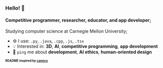 ### Hello! 👋

#### Competitive programmer, researcher, educator, and app developer;

Studying computer science at Carnegie Mellon University;<br>

- ⚙️ I use: `.py`, `.java`, `.cpp`, `.js`, `.tsx`
- 💡 Interested in: **3D**, **AI**, **competitive programming**, **app development**
- 💬 `ping` me about **development**, **AI ethics**, **human-oriented design**

<!---![Visitor Count](https://profile-counter.glitch.me/byung806/count.svg)<br>--->
<sub><sup>**README inspired by [caneco](https://github.com/caneco)**</sup></sub>

<!---
![](https://komarev.com/ghpvc/?username=byung806&style=for-the-badge)<br>
![stats](https://github-readme-stats.vercel.app/api?username=byung806&count_private=true&hide=contribs,prs)
[![Top Langs](https://github-readme-stats.vercel.app/api/top-langs/?username=byung806&layout=compact)](https://github.com/anuraghazra/github-readme-stats)
--->
